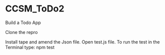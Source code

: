 # CCSM_ToDo2
Build a Todo App


Clone the repro

Install tape and amend the Json file.
Open test.js file.
To run the test in the Terminal type: npm test 
